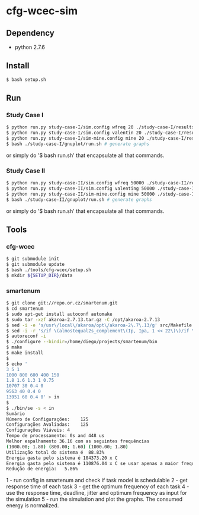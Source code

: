 cfg-wcec-sim
============

## Dependency

* python 2.7.6

## Install

```bash
$ bash setup.sh
```

## Run

### Study Case I

```bash
$ python run.py study-case-I/sim.config wfreq 20 ./study-case-I/results
$ python run.py study-case-I/sim.config valentin 20 ./study-case-I/results
$ python run.py study-case-I/sim-mine.config mine 20 ./study-case-I/results
$ bash ./study-case-I/gnuplot/run.sh # generate graphs
```

or simply do '$ bash run.sh' that encapsulate all that commands.

### Study Case II

```bash
$ python run.py study-case-II/sim.config wfreq 50000 ./study-case-II/results
$ python run.py study-case-II/sim.config valenting 50000 ./study-case-II/results
$ python run.py study-case-II/sim-mine.config mine 50000 ./study-case-II/results
$ bash ./study-case-II/gnuplot/run.sh # generate graphs
```

or simply do '$ bash run.sh' that encapsulate all that commands.

## Tools

### cfg-wcec

```bash
$ git submodule init
$ git submodule update
$ bash ./tools/cfg-wcec/setup.sh
$ mkdir ${SETUP_DIR}/data
```

### smartenum

```bash
$ git clone git://repo.or.cz/smartenum.git
$ cd smartenum
$ sudo apt-get install autoconf automake
$ sudo tar -xzf akaroa-2.7.13.tar.gz -C /opt/akaroa-2.7.13
$ sed -i -e 's/usr\/local\/akaroa/opt\/akaroa-2\.7\.13/g' src/Makefile.am
$ sed -i -r 's/if \(almostequal2s_complement\(Ip, Ipa, 1 << 22\)\)/if \(Ip <= Ipa \&\& Ip >= Ipa\)/g' src/analysis.c
$ autoreconf -i
$ ./configure --bindir=/home/diego/projects/smartenum/bin
$ make
$ make install
$
$ echo '
3 5 1
1000 800 600 400 150
1.8 1.6 1.3 1 0.75
10707 30 0.4 0
9563 40 0.4 0
13951 60 0.4 0' > in
$
$ ./bin/se -s < in
Sumário
Número de Configurações:    125
Configurações Avaliadas:    125
Configurações Viáveis: 4
Tempo de processamento: 0s and 448 us
Melhor espalhamento 36.16 com as seguintes frequências
(1000.00; 1.80) (800.00; 1.60) (1000.00; 1.80)
Utilização total do sistema é  88.83%
Energia gasta pelo sistema é 104373.20 x C
Energia gasta pelo sistema é 110876.04 x C se usar apenas a maior frequência
Redução de energia:   5.86%
```

1 - run config in smartenum and check if task model is schedulable
2 - get response time of each task
3 - get the optimum frequency of each task
4 - use the response time, deadline, jitter and optimum frequency as input for
the simulation
5 - run the simulation and plot the graphs. The consumed energy is normalized.
